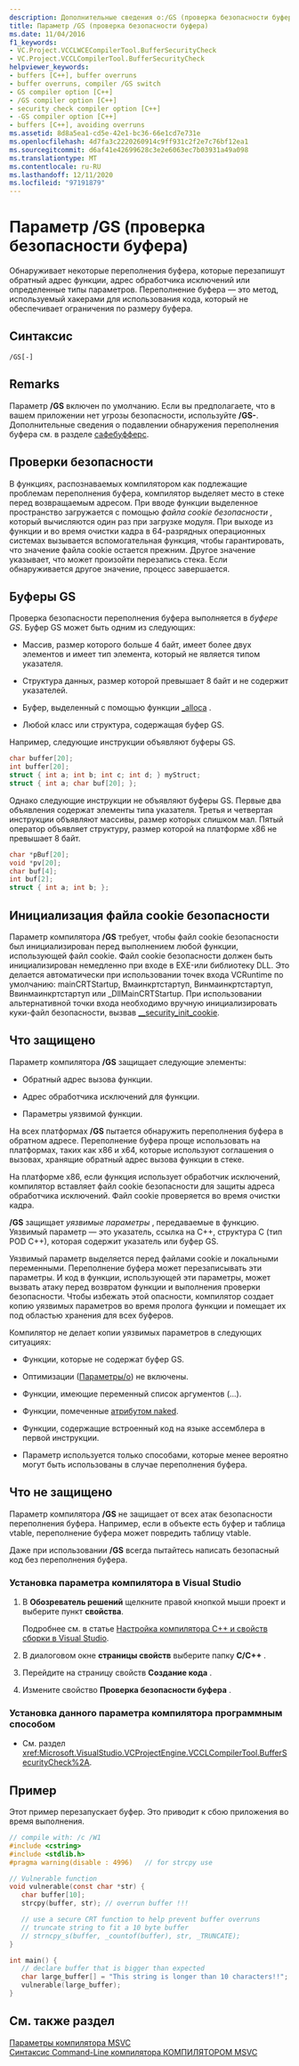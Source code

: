 ```yaml
---
description: Дополнительные сведения о:/GS (проверка безопасности буфера)
title: Параметр /GS (проверка безопасности буфера)
ms.date: 11/04/2016
f1_keywords:
- VC.Project.VCCLWCECompilerTool.BufferSecurityCheck
- VC.Project.VCCLCompilerTool.BufferSecurityCheck
helpviewer_keywords:
- buffers [C++], buffer overruns
- buffer overruns, compiler /GS switch
- GS compiler option [C++]
- /GS compiler option [C++]
- security check compiler option [C++]
- -GS compiler option [C++]
- buffers [C++], avoiding overruns
ms.assetid: 8d8a5ea1-cd5e-42e1-bc36-66e1cd7e731e
ms.openlocfilehash: 4d7fa3c2220260914c9ff931c2f2e7c76bf12ea1
ms.sourcegitcommit: d6af41e42699628c3e2e6063ec7b03931a49a098
ms.translationtype: MT
ms.contentlocale: ru-RU
ms.lasthandoff: 12/11/2020
ms.locfileid: "97191879"
---
```

# <a name="gs-buffer-security-check"></a>Параметр /GS (проверка безопасности буфера)

Обнаруживает некоторые переполнения буфера, которые перезапишут обратный адрес функции, адрес обработчика исключений или определенные типы параметров. Переполнение буфера — это метод, используемый хакерами для использования кода, который не обеспечивает ограничения по размеру буфера.

## <a name="syntax"></a>Синтаксис

```
/GS[-]
```

## <a name="remarks"></a>Remarks

Параметр **/GS** включен по умолчанию. Если вы предполагаете, что в вашем приложении нет угрозы безопасности, используйте **/GS-**. Дополнительные сведения о подавлении обнаружения переполнения буфера см. в разделе [сафебуфферс](../../cpp/safebuffers.md).

## <a name="security-checks"></a>Проверки безопасности

В функциях, распознаваемых компилятором как подлежащие проблемам переполнения буфера, компилятор выделяет место в стеке перед возвращаемым адресом. При вводе функции выделенное пространство загружается с помощью *файла cookie безопасности* , который вычисляются один раз при загрузке модуля. При выходе из функции и во время очистки кадра в 64-разрядных операционных системах вызывается вспомогательная функция, чтобы гарантировать, что значение файла cookie остается прежним. Другое значение указывает, что может произойти перезапись стека. Если обнаруживается другое значение, процесс завершается.

## <a name="gs-buffers"></a>Буферы GS

Проверка безопасности переполнения буфера выполняется в *буфере GS*. Буфер GS может быть одним из следующих:

- Массив, размер которого больше 4 байт, имеет более двух элементов и имеет тип элемента, который не является типом указателя.

- Структура данных, размер которой превышает 8 байт и не содержит указателей.

- Буфер, выделенный с помощью функции [_alloca](../../c-runtime-library/reference/alloca.md) .

- Любой класс или структура, содержащая буфер GS.

Например, следующие инструкции объявляют буферы GS.

```cpp
char buffer[20];
int buffer[20];
struct { int a; int b; int c; int d; } myStruct;
struct { int a; char buf[20]; };
```

Однако следующие инструкции не объявляют буферы GS. Первые два объявления содержат элементы типа указателя. Третья и четвертая инструкции объявляют массивы, размер которых слишком мал. Пятый оператор объявляет структуру, размер которой на платформе x86 не превышает 8 байт.

```cpp
char *pBuf[20];
void *pv[20];
char buf[4];
int buf[2];
struct { int a; int b; };
```

## <a name="initialize-the-security-cookie"></a>Инициализация файла cookie безопасности

Параметр компилятора **/GS** требует, чтобы файл cookie безопасности был инициализирован перед выполнением любой функции, использующей файл cookie. Файл cookie безопасности должен быть инициализирован немедленно при входе в EXE-или библиотеку DLL. Это делается автоматически при использовании точек входа VCRuntime по умолчанию: mainCRTStartup, Вмаинкртстартуп, Винмаинкртстартуп, Ввинмаинкртстартуп или _DllMainCRTStartup. При использовании альтернативной точки входа необходимо вручную инициализировать куки-файл безопасности, вызвав [__security_init_cookie](../../c-runtime-library/reference/security-init-cookie.md).

## <a name="what-is-protected"></a>Что защищено

Параметр компилятора **/GS** защищает следующие элементы:

- Обратный адрес вызова функции.

- Адрес обработчика исключений для функции.

- Параметры уязвимой функции.

На всех платформах **/GS** пытается обнаружить переполнения буфера в обратном адресе. Переполнение буфера проще использовать на платформах, таких как x86 и x64, которые используют соглашения о вызовах, хранящие обратный адрес вызова функции в стеке.

На платформе x86, если функция использует обработчик исключений, компилятор вставляет файл cookie безопасности для защиты адреса обработчика исключений. Файл cookie проверяется во время очистки кадра.

**/GS** защищает *уязвимые параметры* , передаваемые в функцию. Уязвимый параметр — это указатель, ссылка на C++, структура C (тип POD C++), которая содержит указатель или буфер GS.

Уязвимый параметр выделяется перед файлами cookie и локальными переменными. Переполнение буфера может перезаписывать эти параметры. И код в функции, использующей эти параметры, может вызвать атаку перед возвратом функции и выполнения проверки безопасности. Чтобы избежать этой опасности, компилятор создает копию уязвимых параметров во время пролога функции и помещает их под областью хранения для всех буферов.

Компилятор не делает копии уязвимых параметров в следующих ситуациях:

- Функции, которые не содержат буфер GS.

- Оптимизации ([Параметры/o](o-options-optimize-code.md)) не включены.

- Функции, имеющие переменный список аргументов (...).

- Функции, помеченные [атрибутом naked](../../cpp/naked-cpp.md).

- Функции, содержащие встроенный код на языке ассемблера в первой инструкции.

- Параметр используется только способами, которые менее вероятно могут быть использованы в случае переполнения буфера.

## <a name="what-is-not-protected"></a>Что не защищено

Параметр компилятора **/GS** не защищает от всех атак безопасности переполнения буфера. Например, если в объекте есть буфер и таблица vtable, переполнение буфера может повредить таблицу vtable.

Даже при использовании **/GS** всегда пытайтесь написать безопасный код без переполнения буфера.

### <a name="to-set-this-compiler-option-in-visual-studio"></a>Установка параметра компилятора в Visual Studio

1. В **Обозреватель решений** щелкните правой кнопкой мыши проект и выберите пункт **свойства**.

   Подробнее см. в статье [Настройка компилятора C++ и свойств сборки в Visual Studio](../working-with-project-properties.md).

1. В диалоговом окне **страницы свойств** выберите папку **C/C++** .

1. Перейдите на страницу свойств **Создание кода** .

1. Измените свойство **Проверка безопасности буфера** .

### <a name="to-set-this-compiler-option-programmatically"></a>Установка данного параметра компилятора программным способом

- См. раздел <xref:Microsoft.VisualStudio.VCProjectEngine.VCCLCompilerTool.BufferSecurityCheck%2A>.

## <a name="example"></a>Пример

Этот пример перезапускает буфер. Это приводит к сбою приложения во время выполнения.

```C
// compile with: /c /W1
#include <cstring>
#include <stdlib.h>
#pragma warning(disable : 4996)   // for strcpy use

// Vulnerable function
void vulnerable(const char *str) {
   char buffer[10];
   strcpy(buffer, str); // overrun buffer !!!

   // use a secure CRT function to help prevent buffer overruns
   // truncate string to fit a 10 byte buffer
   // strncpy_s(buffer, _countof(buffer), str, _TRUNCATE);
}

int main() {
   // declare buffer that is bigger than expected
   char large_buffer[] = "This string is longer than 10 characters!!";
   vulnerable(large_buffer);
}
```

## <a name="see-also"></a>См. также раздел

[Параметры компилятора MSVC](compiler-options.md)<br/>
[Синтаксис Command-Line компилятора КОМПИЛЯТОРОМ MSVC](compiler-command-line-syntax.md)
